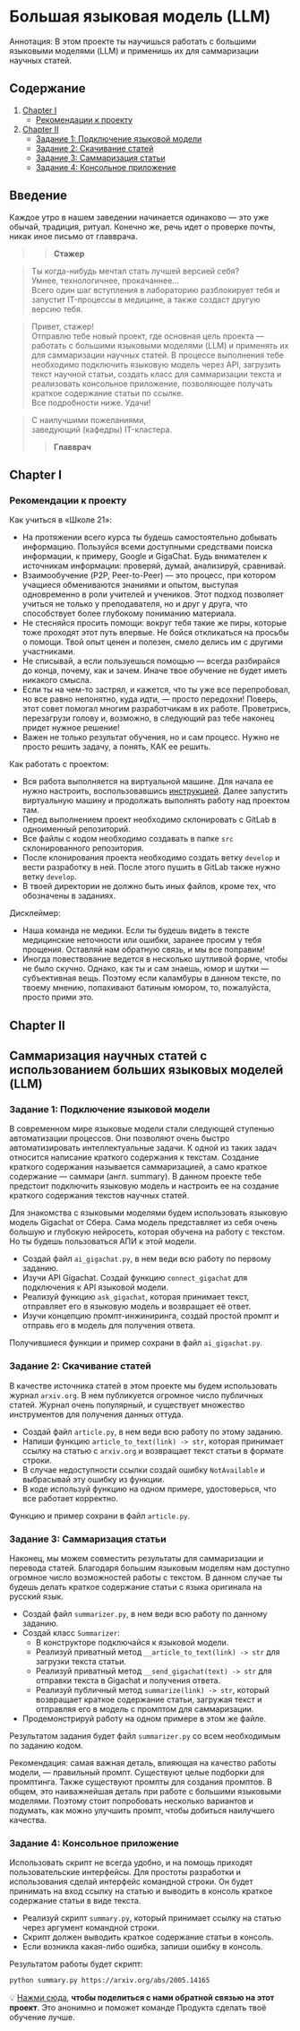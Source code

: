 # Большая языковая модель (LLM)
Аннотация: В этом проекте ты научишься работать с большими языковыми моделями (LLM) и применишь их для саммаризации научных статей. 

## Содержание
1. [Chapter I](#chapter-i)  
   - [Рекомендации к проекту](#рекомендации-к-проекту)
2. [Chapter II](#chapter-ii)   
   - [Задание 1: Подключение языковой модели](#задание-1-подключение-языковой-модели)  
   - [Задание 2: Скачивание статей](#задание-2-скачивание-статей)  
   - [Задание 3: Саммаризация статьи](#задание-3-саммаризация-статьи)  
   - [Задание 4: Консольное приложение](#задание-4-консольное-приложение)


## Введение 
Каждое утро в нашем заведении начинается одинаково — это уже обычай, традиция, ритуал. Конечно же, речь идет о проверке почты, никак иное письмо от главврача.
>>**Стажер**

> Ты когда-нибудь мечтал стать лучшей версией себя?\
> Умнее, технологичнее, прокачаннее… \
> Всего один шаг вступления в лабораторию разблокирует тебя и запустит IT-процессы в медицине, а также создаст другую версию тебя.

> Привет, стажер!\
> Отправлю тебе новый проект, где основная цель проекта — работать с большими языковыми моделями (LLM) и применять их для саммаризации научных статей. В процессе выполнения тебе необходимо подключить языковую модель через API, загрузить текст научной статьи, создать класс для саммаризации текста и реализовать консольное приложение, позволяющее получать краткое содержание статьи по ссылке.\
> Все подробности ниже. Удачи!

> С наилучшими пожеланиями,\
> заведующий (кафедры) IT-кластера.
>>**Главврач**


## Chapter I
### Рекомендации к проекту
Как учиться в «Школе 21»:  
- На протяжении всего курса ты будешь самостоятельно добывать информацию. Пользуйся всеми доступными средствами поиска информации, к примеру, Google и GigaChat. Будь внимателен к источникам информации: проверяй, думай, анализируй, сравнивай. 
- Взаимообучение (P2P, Peer-to-Peer) — это процесс, при котором учащиеся обмениваются знаниями и опытом, выступая одновременно в роли учителей и учеников. Этот подход позволяет учиться не только у преподавателя, но и друг у друга, что способствует более глубокому пониманию материала.
- Не стесняйся просить помощи: вокруг тебя такие же пиры, которые тоже проходят этот путь впервые. Не бойся откликаться на просьбы о помощи. Твой опыт ценен и полезен, смело делись им с другими участниками. 
- Не списывай, а если пользуешься помощью — всегда разбирайся до конца, почему, как и зачем. Иначе твое обучение не будет иметь никакого смысла. 
- Если ты на чем-то застрял, и кажется, что ты уже все перепробовал, но все равно непонятно, куда идти, — просто передохни! Поверь, этот совет помогал многим разработчикам в их работе. Проветрись, перезагрузи голову и, возможно, в следующий раз тебе наконец придет нужное решение!
- Важен не только результат обучения, но и сам процесс. Нужно не просто решить задачу, а понять, КАК ее решить.

Как работать с проектом: 
- Вся работа выполняется на виртуальной машине. Для начала ее нужно настроить, воспользовавшись [инструкцией](https://applicant.21-school.ru/guide_vm_med). Далее запустить виртуальную машину и продолжать выполнять работу над проектом там.
- Перед выполнением проект необходимо склонировать с GitLab в одноименный репозиторий.
- Все файлы с кодом необходимо создавать в папке `src` склонированного репозитория.
- После клонирования проекта необходимо создать ветку `develop` и вести разработку в ней. После этого пушить в GitLab также нужно ветку `develop`.
- В твоей директории не должно быть иных файлов, кроме тех, что обозначены в заданиях.

Дисклеймер: 
- Наша команда не медики. Если ты будешь видеть в тексте медицинские неточности или ошибки, заранее просим у тебя прощения. Оставляй нам обратную связь, и мы все поправим!
- Иногда повествование ведется в несколько шутливой форме, чтобы не было скучно. Однако, как ты и сам знаешь, юмор и шутки — субъективная вещь. Поэтому если каламбуры в данном тексте, по твоему мнению, попахивают батиным юмором, то, пожалуйста, просто прими это.

## Chapter II
## Саммаризация научных статей с использованием больших языковых моделей (LLM)

### Задание 1: Подключение языковой модели

В современном мире языковые модели стали следующей ступенью автоматизации процессов. Они позволяют очень быстро автоматизировать интеллектуальные задачи. К одной из таких задач относится написание краткого содержания к текстам. Создание краткого содержания называется саммаризацией, а само краткое содержание — саммари (англ. summary). В данном проекте тебе предстоит подключить языковую модель и настроить ее на создание краткого содержания текстов научных статей.

Для знакомства с языковыми моделями будем использовать языковую модель Gigachat от Сбера. Сама модель представляет из себя очень большую и глубокую нейросеть, которая обучена на работу с текстом. Но ты будешь пользоваться АПИ к этой модели.

- Создай файл `ai_gigachat.py`, в нем веди всю работу по первому заданию.
- Изучи API Gigachat. Создай функцию `connect_gigachat` для подключения к API языковой модели.
- Реализуй функцию `ask_gigachat`, которая принимает текст, отправляет его в языковую модель и возвращает её ответ.
- Изучи концепцию промпт-инжиниринга, создай простой промпт и отправь его в модель для получения ответа.

Получившиеся функции и пример сохрани в файл `ai_gigachat.py`.

### Задание 2: Скачивание статей

В качестве источника статей в этом проекте мы будем использовать журнал `arxiv.org`. В нем публикуется огромное число публичных статей. Журнал очень популярный, и существует множество инструментов для получения данных оттуда.

- Создай файл `article.py`, в нем веди всю работу по этому заданию.
- Напиши функцию `article_to_text(link) -> str`, которая принимает ссылку на статью с `arxiv.org` и возвращает текст статьи в формате строки.
- В случае недоступности ссылки создай ошибку `NotAvailable` и выбрасывай эту ошибку из функции.
- В коде используй функцию на одном примере, удостоверься, что все работает корректно.

Функцию и пример сохрани в файл `article.py`.

### Задание 3: Саммаризация статьи

Наконец, мы можем совместить результаты для саммаризации и перевода статей. Благодаря большим языковым моделям нам доступно огромное число возможностей работы с текстом. В данном случае ты будешь делать краткое содержание статьи с языка оригинала на русский язык.

- Создай файл `summarizer.py`, в нем веди всю работу по данному заданию.
- Создай класс `Summarizer`:
  - В конструкторе подключайся к языковой модели.
  - Реализуй приватный метод `__article_to_text(link) -> str` для загрузки текста статьи.
  - Реализуй приватный метод `__send_gigachat(text) -> str` для отправки текста в Gigachat и получения ответа.
  - Реализуй публичный метод `summarize(link) -> str`, который возвращает краткое содержание статьи, загружая текст и отправляя его в модель с промптом для саммаризации. 
- Продемонстрируй работу на одном примере в этом же файле.

Результатом задания будет файл `summarizer.py` со всем необходимым по заданию кодом.

Рекомендация: самая важная деталь, влияющая на качество работы модели, — правильный промпт. Существуют целые подборки для промптинга. Также существуют промпты для создания промптов. В общем, это наиважнейшая деталь при работе с большими языковыми моделями. Поэтому стоит попробовать несколько вариантов и подумать, как можно улучшить промпт, чтобы добиться наилучшего качества.

### Задание 4: Консольное приложение

Использовать скрипт не всегда удобно, и на помощь приходят пользовательские интерфейсы. Для простоты разработки и использования сделай интерфейс командной строки. Он будет принимать на вход ссылку на статью и выводить в консоль краткое содержание статьи в виде текста.

- Реализуй скрипт `summary.py`, который принимает ссылку на статью через аргумент командной строки.
- Скрипт должен выводить краткое содержание статьи в консоль.
- Если возникла какая-либо ошибка, запиши ошибку в консоль.

Результатом работы будет скрипт:
```bash
python summary.py https://arxiv.org/abs/2005.14165
```

💡 [Нажми сюда](http://opros.so/jSVV1), **чтобы поделиться с нами обратной связью на этот проект**. Это анонимно и поможет команде Продукта сделать твоё обучение лучше.
